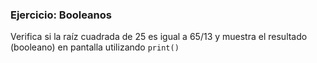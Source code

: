 ### Ejercicio: Booleanos

Verifica si la raíz cuadrada de 25 es igual a 65/13 y muestra el resultado (booleano) en pantalla utilizando `print()`
